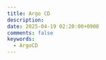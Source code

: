 ```yaml
---
title: Argo CD
description:
date: 2025-04-19 02:20:00+0900
comments: false
keywords:
  - ArgoCD
---
```

